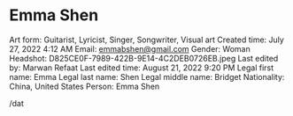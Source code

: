 # Emma Shen

Art form: Guitarist, Lyricist, Singer, Songwriter, Visual art
Created time: July 27, 2022 4:12 AM
Email: emmabshen@gmail.com
Gender: Woman
Headshot: D825CE0F-7989-422B-9E14-4C2DEB0726EB.jpeg
Last edited by: Marwan Refaat
Last edited time: August 21, 2022 9:20 PM
Legal first name: Emma
Legal last name: Shen
Legal middle name: Bridget
Nationality: China, United States
Person: Emma Shen

/dat